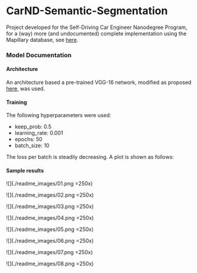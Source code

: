 # CarND-Semantic-Segmentation
Project developed for the Self-Driving Car Engineer Nanodegree Program, for a (way) more (and undocumented) complete implementation using the Mapillary database, see [here](https://github.com/stesalati/RoadPerceptionSemanticSegmentation).

### Model Documentation

#### Architecture
An architecture based a pre-trained VGG-16 network, modified as proposed [here](https://people.eecs.berkeley.edu/~jonlong/long_shelhamer_fcn.pdf), was used.

#### Training
The following hyperparameters were used:
- keep_prob: 0.5
- learning_rate: 0.001
- epochs: 50
- batch_size: 10

The loss per batch is steadily decreasing. A plot is shown as follows:

#### Sample results
![](./readme_images/01.png =250x)

![](./readme_images/02.png =250x)

![](./readme_images/03.png =250x)

![](./readme_images/04.png =250x)

![](./readme_images/05.png =250x)

![](./readme_images/06.png =250x)

![](./readme_images/07.png =250x)

![](./readme_images/08.png =250x)
